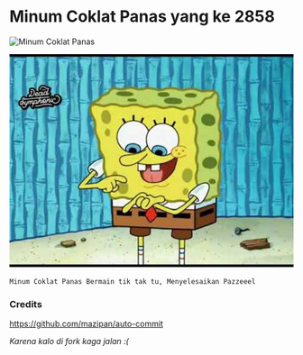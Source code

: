 # Minum Coklat Panas yang ke 2858

![Minum Coklat Panas](https://github.com/pedox/minum-coklat-panas/workflows/Minum%20Coklat%20Panas/badge.svg?branch=master)

![](/25-image_1553519599_5c98d3ef0f131.jpg)

```
Minum Coklat Panas Bermain tik tak tu, Menyelesaikan Pazzeeel
```


### Credits

https://github.com/mazipan/auto-commit

*Karena kalo di fork kaga jalan :(*
